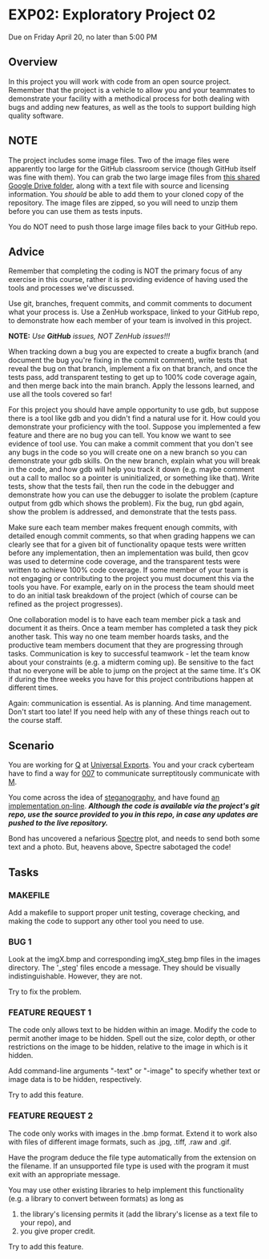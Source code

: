 # EXP02: Exploratory Project 02
Due on Friday April 20, no later than 5:00 PM

## Overview

In this project you will work with code from an open source project.  Remember that the project is a vehicle to allow you and your teammates to demonstrate your facility with a methodical process for both dealing with bugs and adding new features, as well as the tools to support building high quality software.

## NOTE
The project includes some image files.  Two of the image files were apparently too large for the GitHub classroom service (though GitHub itself was fine with them).  You can grab the two large image files from [this shared Google Drive folder](https://drive.google.com/open?id=1t5WSMtZvior5Fn2qIaDVr5TcV976dqcA), along with a text file with source and licensing information.  You *should* be able to add them to your cloned copy of the repository.  The image files are zipped, so you will need to unzip them before you can use them as tests inputs.

You do NOT need to push those large image files back to your GitHub repo.


## Advice

Remember that completing the coding is NOT the primary focus of any exercise in this course, rather it is providing evidence of having used the tools and processes we've discussed. 

Use git, branches, frequent commits, and commit comments to document what your process is.  Use a ZenHub workspace, linked to your GitHub repo, to demonstrate how each member of your team is involved in this project.

**NOTE:** _Use **GitHub** issues, NOT ZenHub issues!!!_

When tracking down a bug you are expected to create a bugfix branch (and document the bug you're fixing in the commit comment), write tests that reveal the bug on that branch, implement a fix on that branch, and once the tests pass, add transparent testing to get up to 100% code coverage again, and then merge back into the main branch.  Apply the lessons learned, and use all the tools covered so far!

For this project you should have ample opportunity to use gdb, but suppose there is a tool like gdb and you didn't find a natural use for it.  How could you demonstrate your proficiency with the tool.  Suppose you implemented a few feature and there are no bug you can tell.  You know we want to see evidence of tool use. You can make a commit comment that you don't see any bugs in the code so you will create one on a new branch so you can demonstrate your gdb skills. On the new branch, explain what you will break in the code, and how gdb will help you track it down (e.g. maybe comment out a call to malloc so a pointer is uninitialized, or something like that). Write tests, show that the tests fail, then run the code in the debugger and demonstrate how you can use the debugger to isolate the problem (capture output from gdb which shows the problem). Fix the bug, run gbd again, show the problem is addressed, and demonstrate that the tests pass.

Make sure each team member makes frequent enough commits, with detailed enough commit comments, so that when grading happens we can clearly see that for a given bit of functionality opaque tests were written before any implementation, then an implementation was build, then gcov was used to determine code coverage, and the transparent tests were written to achieve 100% code coverage.  If some member of your team is not engaging or contributing to the project you must document this via the tools you have.  For example, early on in the process the team should meet to do an initial task breakdown of the project (which of course can be refined as the project progresses).

One collaboration model is to have each team member pick a task and document it as theirs.  Once a team member has completed a task they pick another task.  This way no one team member hoards tasks, and the productive team members document that they are progressing through tasks.  Communication is key to successful teamwork - let the team know about your constraints (e.g. a midterm coming up).  Be sensitive to the fact that no everyone will be able to jump on the project at the same time.  It's OK if during the three weeks you have for this project contributions happen at different times.

Again: communication is essential.  As is planning.  And time management.  Don't start too late!  If you need help with any of these things reach out to the course staff.


## Scenario

You are working for [Q](http://jamesbond.wikia.com/wiki/Q) at [Universal Exports](http://jamesbond.wikia.com/wiki/Universal_Exports).  You and your crack cyberteam have to find a way for [007](http://jamesbond.wikia.com/wiki/007) to communicate surreptitously communicate with [M](http://jamesbond.wikia.com/wiki/M).

You come across the idea of [steganography](https://en.wikipedia.org/wiki/Steganography), and have found [an implementation on-line](https://github.com/hiteshd/Steganography-by-LSB).  **_Although the code is available via the project's git repo, use the source provided to you in this repo, in case any updates are pushed to the live repository._**

Bond has uncovered a nefarious [Spectre](http://jamesbond.wikia.com/wiki/SPECTRE) plot, and needs to send both some text and a photo.  But, heavens above, Spectre sabotaged the code!


## Tasks

### MAKEFILE
Add a makefile to support proper unit testing, coverage checking, and making the code to support any other tool you need to use.


### BUG 1
Look at the imgX.bmp and corresponding imgX_steg.bmp files in the images directory.  The '_steg' files encode a message.  They should be visually indistinguishable.  However, they are not.

Try to fix the problem.


### FEATURE REQUEST 1
The code only allows text to be hidden within an image.  Modify
the code to permit another image to be hidden.  Spell out the
size, color depth, or other restrictions on the image to be
hidden, relative to the image in which is it hidden.

Add command-line arguments "-text" or "-image" to specify whether
text or image data is to be hidden, respectively.

Try to add this feature.


### FEATURE REQUEST 2
    
The code only works with images in the .bmp format.  Extend it to
work also with files of different image formats, such as .jpg,
.tiff, .raw and .gif.

Have the program deduce the file type automatically from the
extension on the filename.  If an unsupported file type is used
with the program it must exit with an appropriate message.

You may use other existing libraries to help implement this
functionality (e.g. a library to convert between formats) as long
as
1. the library's licensing permits it (add the library's license as a text file to your repo), and 
2. you give proper credit.

Try to add this feature.
